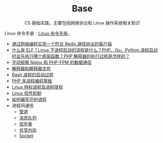 <h1 align="center">
    Base
</h1>

<p align="center">CS 基础实践，主要包括网络协议和 Linux 操作系统相关知识</p>  

Linux 命令手册：[Linux 命令手册](http://linux.51yip.com/)。  

- [通过网络编程实现一个符合 Redis 通信协议的客户端](通过网络编程实现一个符合Redis通信协议的客户端.md)
- [什么是 ELF？Linux 下进程启动的流程是什么？PHP、Go、Python 进程启动时会先执行哪个底层函数？PHP 解释器的执行过程是怎样的？](什么是ELF？Linux下进程启动的流程是什么？PHP、Go、Python进程启动时会先执行哪个底层函数？PHP解释器的执行过程是怎样的？.md)
- [手动观察 Nginx 和 PHP-FPM 的数据通信](手动观察Nginx和PHP-FPM的数据通信.md)
- [解释器和解释器文件](解释器和解释器文件.md)
- [Bash 进程的启动过程](Bash进程的启动过程.md)
- [PHP 多进程编程基础](PHP多进程编程基础.md)
- [Linux 特权进程及进程提权](Linux特权进程及进程提权.md)
- [Linux 信号机制](Linux信号机制.md)
- [如何编写守护进程](如何编写守护进程.md)
- 进程间通信
    - [管道](管道.md)
    - [消息队列](消息队列.md)
    - [信号量](信号量.md)
    - [共享内存](共享内存.md)
    - [Socket](Socket.md)
